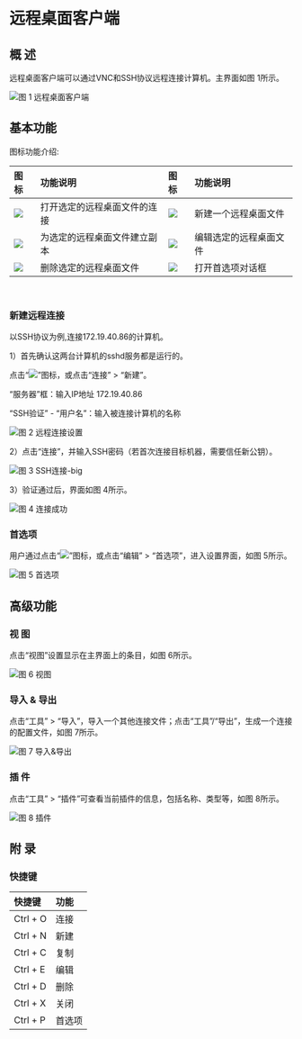 # 远程桌面客户端
## 概 述
远程桌面客户端可以通过VNC和SSH协议远程连接计算机。主界面如图 1所示。

![图 1 远程桌面客户端](image/1.png)
<br>

## 基本功能
图标功能介绍:

| 图标 | 功能说明 | 图标 | 功能说明
| :------------ | :------------ | :------------ | :------------ |
|![](image/icon1.png)|打开选定的远程桌面文件的连接 |![](image/icon4.png)|新建一个远程桌面文件
|![](image/icon2.png)|为选定的远程桌面文件建立副本 |![](image/icon5.png)|编辑选定的远程桌面文件
|![](image/icon3.png)|删除选定的远程桌面文件 |![](image/icon6.png)|打开首选项对话框

<br>

### 新建远程连接
以SSH协议为例,连接172.19.40.86的计算机。

1）首先确认这两台计算机的sshd服务都是运行的。

点击“![](image/icon4.png)”图标，或点击“连接” > “新建”。

“服务器”框：输入IP地址 172.19.40.86

“SSH验证” - “用户名”：输入被连接计算机的名称

![图 2 远程连接设置](image/2.png)

2）点击“连接”，并输入SSH密码（若首次连接目标机器，需要信任新公钥）。

![图 3 SSH连接-big](image/3.png)

3）验证通过后，界面如图 4所示。

![图 4 连接成功](image/4.png)

### 首选项
用户通过点击“![](image/icon6.png)”图标，或点击“编辑” > “首选项”，进入设置界面，如图 5所示。

![图 5 首选项](image/5.png)
<br>

## 高级功能
### 视 图
点击“视图”设置显示在主界面上的条目，如图 6所示。

![图 6 视图](image/6.png)

### 导入 & 导出
点击“工具” > “导入”，导入一个其他连接文件；点击“工具”/“导出”，生成一个连接的配置文件，如图 7所示。

![图 7 导入&导出](image/7.png)

### 插 件
点击“工具” > “插件”可查看当前插件的信息，包括名称、类型等，如图 8所示。

![图 8 插件](image/8.png)
<br>

## 附 录
### 快捷键

| 快捷键 | 功能 |
| :------------ | :------------ |
|Ctrl + O | 连接
|Ctrl + N | 新建
|Ctrl + C | 复制
|Ctrl + E | 编辑
|Ctrl + D | 删除
|Ctrl + X | 关闭
|Ctrl + P | 首选项
